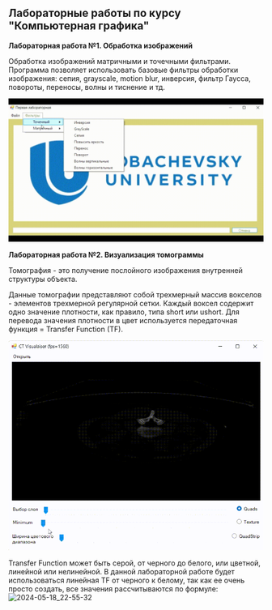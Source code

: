 ## Лабораторные работы по курсу "Компьютерная графика"

**Лабораторная работа №1. Обработка изображений**

Обработка изображений матричными и точечными фильтрами. Программа позволяет использовать базовые фильтры обработки изображения: сепия, grayscale, motion blur, инверсия, 
фильтр Гаусса, повороты, переносы, волны и тиснение и тд.

![til](./Assets/Result.gif)

**Лабораторная работа №2. Визуализация томограммы**

Томография - это получение послойного изображения внутренней структуры объекта. 

Данные томографии представляют собой трехмерный массив вокселов - элементов трехмерной регулярной сетки. Каждый воксел содержит одно значение плотности, как правило, типа short или ushort. Для перевода значения плотности в цвет используется передаточная функция = Transfer Function (TF).

![til](./Assets/Result2_2.gif)

Transfer Function может быть серой, от черного до белого, или цветной, линейной или нелинейной. В данной лабораторной работе будет использоваться линейная TF от черного к белому, так как ее очень просто создать, все значения рассчитываются по формуле:![2024-05-18_22-55-32](https://github.com/Uzzika/Computer_graphics/assets/81463376/4d7e855f-21ce-432d-b7db-655064e28f36)
